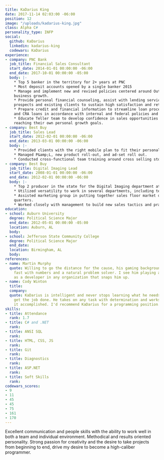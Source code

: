 ```yaml
---
title: KaDarius King
date: 2017-11-14 02:03:00 -06:00
position: 12
image: "/uploads/kadarius-king.jpg"
class: Alpha C#
personality_type: INFP
social:
  github: KaDarius
  linkedin: kadarius-king
  codewars: KaDarius
experience:
- company: PNC Bank
  job_title: Financial Sales Consultant
  start_date: 2014-01-01 00:00:00 -06:00
  end_date: 2017-10-01 00:00:00 -05:00
  body: |-
    * Top 5 banker in the territory for 2+ years at PNC
    * Most deposit accounts opened by a single banker 2015
    * Manage and implement new and revised policies centered around Outreach and Workplace
    business growth.
    * Provide personal financial counseling, assist with lending services, and building relationships with
    prospects and existing clients to sustain high satisfaction and retention scores.
    * Prepare credit and financial information to streamline loan processing for mortgage, installment,
    and CRA loans in accordance with internal and federal policies and procedures.
    * Educate Teller team to develop confidence in sales opportunities and provide development in
    reaching their own personal growth goals.
- company: Best Buy
  job_title: Sales Lead
  start_date: 2012-02-01 00:00:00 -06:00
  end_date: 2013-03-01 00:00:00 -06:00
  body: |-
    * Provided clients with the right mobile plan to fit their personal and/or family needs.
    * Managed P&amp;L, new product roll-out, and ad-set roll out.
    * Conducted cross-functional team training around cross selling store cards with every purchase.
- company: Best Buy
  job_title: Digital Imaging Lead
  start_date: 2008-01-01 00:00:00 -06:00
  end_date: 2012-02-01 00:00:00 -06:00
  body: |-
    * Top 2 producer in the state for the Digital Imaging department at BestBuy
    * Utilized versatility to work in several departments, including technical support.
    * Assisted marketing group in putting together sales floor market during holiday and peak sale
    quarters.
    * Worked closely with management to build new sales tactics and practices to motivate sales team.
education:
- school: Auburn University
  degree: Political Science Major
  end_date: 2012-05-01 00:00:00 -05:00
  location: Auburn, AL
  body: 
- school: Jefferson State Community College
  degree: Political Science Major
  end_date: 
  location: Birmingham, AL
  body: 
references:
- name: Martin Murphy
  quote: Willing to go the distance for the cause, his gaming background makes him
    fast with numbers and a natural problem solver. I see him playing a critical role
    as a developer in any organization that snaps him up.
- name: Cody Winton
  title: 
  company: 
  quote: KaDarius is intelligent and never stops learning what he needs to know to
    get the job done. He takes on any task with determination and works hard to see
    it accomplished. I'd recommend KaDarius for a programming position.
skills:
- title: Attendance
  rank: 1.7
- title: C# and .NET
  rank: 
- title: ANSI SQL
  rank: 
- title: HTML, CSS, JS
  rank: 
- title: Git
  rank: 
- title: Diagnostics
  rank: 
- title: ASP.NET
  rank: 
- title: Soft Skills
  rank: 
codewars_scores:
- 9
- 11
- 45
- 45
- 75
- 161
- 170
---
```


Excellent communication and people skills with the ability to work well in both a team and individual environment. Methodical and results oriented personality. Strong passion for creativity and the desire to take projects from beginning to end, drive my desire to become a high-caliber programmer.